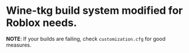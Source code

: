 # Wine-tkg build system modified for Roblox needs.

**NOTE**: If your builds are failing, check `customization.cfg` for good measures.

